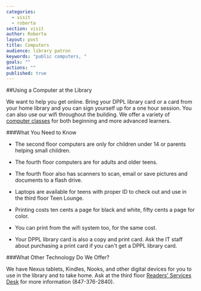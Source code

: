 ```yaml
---
categories: 
  - visit
  - roberta
section: visit
author: Roberta
layout: post
title: Computers
audience: library patron
keywords: "public computers, "
goals: ""
actions: ""
published: true
---
```


##Using a Computer at the Library

We want to help you get online. Bring your DPPL library card or a card from your home library and you can sign yourself up for a one hour session. You can also use our wifi throughout the building. We offer a variety of [computer classes](http://dppl.org/events-programs/computer_classes.shtml) for both beginning and more advanced learners.

###What You Need to Know

- The second floor computers are only for children under 14 or parents helping small children. 

- The fourth floor computers are for adults and older teens.

- The fourth floor also has scanners to scan, email or save pictures and documents to a flash drive.

- Laptops are available for teens with proper ID to check out and use in the third floor Teen Lounge.

- Printing costs ten cents a page for black and white, fifty cents a page for color.

- You can print from the wifi system too, for the same cost. 

- Your DPPL library card is also a copy and print card. Ask the IT staff about purchasing a print card if you can't get a DPPL library card.

###What Other Technology Do We Offer?

We have Nexus tablets, Kindles, Nooks, and other digital devices for you to use in the library and to take home. Ask at the third floor [Readers' Services Desk](mailto:readersservicesdesk@dppl.org) for more information (847-376-2840).